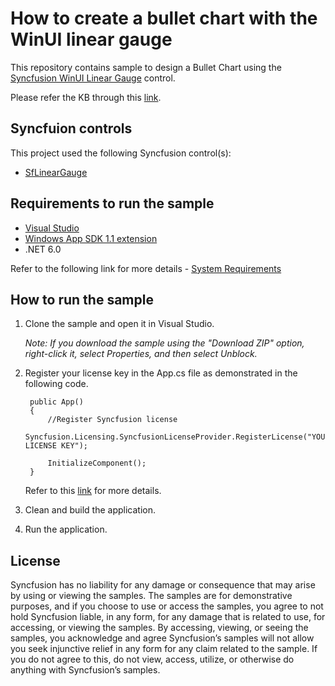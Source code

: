 # How to create a bullet chart with the WinUI linear gauge

This repository contains sample to design a Bullet Chart using the [Syncfusion WinUI Linear Gauge](https://help.syncfusion.com/winui/linear-gauge/getting-started) control.

Please refer the KB through this [link](https://www.syncfusion.com/kb/13600/how-to-create-a-bullet-chart-with-the-winui-linear-gauge-sflineargauge).

## Syncfuion controls

This project used the following Syncfusion control(s):
* [SfLinearGauge](https://www.syncfusion.com/winui-controls/linear-gauge)

## Requirements to run the sample

* [Visual Studio](https://visualstudio.microsoft.com/downloads/)
* [Windows App SDK 1.1 extension](https://docs.microsoft.com/en-us/windows/apps/windows-app-sdk/stable-channel#version-11)
* .NET 6.0

Refer to the following link for more details - [System Requirements](https://help.syncfusion.com/winui/system-requirements)

## How to run the sample

1. Clone the sample and open it in Visual Studio.

   *Note: If you download the sample using the "Download ZIP" option, right-click it, select Properties, and then select Unblock.*

2. Register your license key in the App.cs file as demonstrated in the following code.

        public App()
        {
            //Register Syncfusion license
            Syncfusion.Licensing.SyncfusionLicenseProvider.RegisterLicense("YOUR LICENSE KEY");

            InitializeComponent();
        }

    Refer to this [link](https://help.syncfusion.com/winui/licensing/overview) for more details.

3. Clean and build the application.

4. Run the application.

## License

Syncfusion has no liability for any damage or consequence that may arise by using or viewing the samples. The samples are for demonstrative purposes, and if you choose to use or access the samples, you agree to not hold Syncfusion liable, in any form, for any damage that is related to use, for accessing, or viewing the samples. By accessing, viewing, or seeing the samples, you acknowledge and agree Syncfusion’s samples will not allow you seek injunctive relief in any form for any claim related to the sample. If you do not agree to this, do not view, access, utilize, or otherwise do anything with Syncfusion’s samples.
